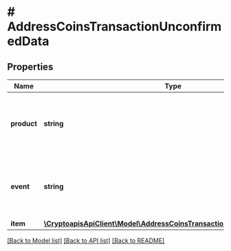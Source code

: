 # # AddressCoinsTransactionUnconfirmedData

## Properties

Name | Type | Description | Notes
------------ | ------------- | ------------- | -------------
**product** | **string** | Represents the Crypto APIs 2.0 product which sends the callback. |
**event** | **string** | Defines the specific event, for which a callback subscription is set. |
**item** | [**\CryptoapisApiClient\Model\AddressCoinsTransactionUnconfirmedDataItem**](AddressCoinsTransactionUnconfirmedDataItem.md) |  |

[[Back to Model list]](../../README.md#models) [[Back to API list]](../../README.md#endpoints) [[Back to README]](../../README.md)
